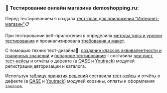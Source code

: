 ### 🛒 Тестирование онлайн магазина demoshopping.ru:
Перед тестированием я создала [тест-план для приложения "Интернет-магазин"](https://docs.google.com/spreadsheets/d/1BAbJ7XctYf_ReIuug3gZU5QJDIyjO4_CUZyLndhRfQI/edit?gid=0#gid=0)📋

При тестировании веб-приложения я определила [методы,типы и уровни тестирования](https://docs.google.com/spreadsheets/d/1_nmjkwQVdiNXVIssWggxzcuy7iEWjakKaV9C9FcJ1dc/edit?gid=1647196050#gid=1647196050) и проанализировала [требования и макет](https://docs.google.com/spreadsheets/d/130ixXuUDBAXsIbWgdF1eg8TiYUjHE4qTlvjKJvdTMg8/edit?gid=1776886247#gid=1776886247). 

С помощью техник тест-дизайна🎨: [создание классов эквивалентности и граничных значений](https://docs.google.com/spreadsheets/d/1AGzi8uCHUCDUw3hTc11xeU0MF5mezqt5bY8N2m66mLM/edit?gid=0#gid=0) и 
[попарное тестирование](https://docs.google.com/spreadsheets/d/1jXLpsD4IowOUfRYQoSza0L027BATiEV8YsuK4OmzEWg/edit?gid=556761479#gid=556761479) - составила [чек-лист](https://docs.google.com/spreadsheets/d/1GcR-Ju-41jD2MCZB-Y8Om4cRRPw70mR3nTXu5mbQofw/edit?gid=0#gid=0), [тест-кейсы](https://github.com/BulavkoJulia/web/blob/main/bulavko%20(1).pdf) и отчёты о дефекте (в [QASE](https://github.com/BulavkoJulia/docs/blob/main/G8-Express%2BrunBulavko.pdf) и [Youtrack](https://github.com/BulavkoJulia/docs/blob/main/Issues%20Bulavko.xlsx)) модулей регистрации,авторизации и каталога.

Используя [таблицу принятия решений](https://docs.google.com/spreadsheets/d/1OSGll9_CvSHVGYQb5KGHoT7-SP2KbkCK2Exac62T5Ts/edit?gid=0#gid=0) составила [тест-кейсы](https://github.com/BulavkoJulia/web/blob/main/bulavko%20(1).pdf) и отчёты о дефекте (в [QASE](https://github.com/BulavkoJulia/web/blob/main/G8-Express%2Brun%2B2024_09_06.pdf) и [Youtrack](https://github.com/BulavkoJulia/web/blob/main/Issues%20Bulavko.xlsx)) модулей корзины, оплаты и оформления заказов.

